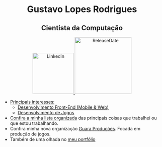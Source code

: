 <h1 align="center">Gustavo Lopes Rodrigues</h1>

<h2 align="center">Cientista da Computação</h2>

<p align="center">
  <a href="https://www.linkedin.com/in/gustavo-lr/">
  <img width="130" src="https://img.shields.io/badge/-Gustavo%20Lopes-0e76a8?style=flat-square&logo=Linkedin&logoColor=white&link=https://www.linkedin.com/in/gustavo-lr/)](https://www.linkedin.com/in/gustavo-lr/" alt="Linkedin">
   <img width="180" src="https://img.shields.io/badge/release%20date-august%202020-red" alt="ReleaseDate">
</p>


 * Principais interesses:
   * Desenvolvimento Front-End (Mobile & Web)
   * Desenvolvimento de Jogos
 * [Confira a minha lista organizada](https://github.com/MysteRys337/MysteRys337/blob/main/LIST.md) das principais coisas que trabalhei ou que estou trabalhando.
 * Confira minha nova organização [Guara Produções](https://github.com/GuaraProductions). Focada em produção de jogos.
 * Também de uma olhada no [meu portfólio](https://gustavolr548.github.io/devportfolio/)

